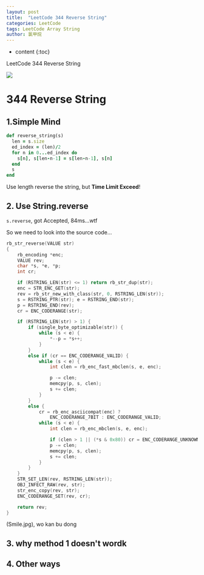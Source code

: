 ```yaml
---
layout: post
title:  "LeetCode 344 Reverse String"
categories: LeetCode
tags: LeetCode Array String
author: 氯甲烷
---
```


* content
{:toc}

LeetCode 344 Reverse String

![](http://www.favicon.cc/logo3d/818131.png)






# 344 Reverse String

## 1.Simple Mind

```ruby
def reverse_string(s)
  len = s.size
  ed_index = (len)/2
  for n in 0...ed_index do
    s[n], s[len-n-1] = s[len-n-1], s[n]
  end
  s
end
```

Use length reverse the string, but **Time Limit Exceed**!

## 2. Use String.reverse

`s.reverse`, got Accepted, 84ms...wtf

So we need to look into the source code...

```c
rb_str_reverse(VALUE str)
{
    rb_encoding *enc;
    VALUE rev;
    char *s, *e, *p;
    int cr;

    if (RSTRING_LEN(str) <= 1) return rb_str_dup(str);
    enc = STR_ENC_GET(str);
    rev = rb_str_new_with_class(str, 0, RSTRING_LEN(str));
    s = RSTRING_PTR(str); e = RSTRING_END(str);
    p = RSTRING_END(rev);
    cr = ENC_CODERANGE(str);

    if (RSTRING_LEN(str) > 1) {
        if (single_byte_optimizable(str)) {
            while (s < e) {
                *--p = *s++;
            }
        }
        else if (cr == ENC_CODERANGE_VALID) {
            while (s < e) {
                int clen = rb_enc_fast_mbclen(s, e, enc);

                p -= clen;
                memcpy(p, s, clen);
                s += clen;
            }
        }
        else {
            cr = rb_enc_asciicompat(enc) ?
                ENC_CODERANGE_7BIT : ENC_CODERANGE_VALID;
            while (s < e) {
                int clen = rb_enc_mbclen(s, e, enc);

                if (clen > 1 || (*s & 0x80)) cr = ENC_CODERANGE_UNKNOWN;
                p -= clen;
                memcpy(p, s, clen);
                s += clen;
            }
        }
    }
    STR_SET_LEN(rev, RSTRING_LEN(str));
    OBJ_INFECT_RAW(rev, str);
    str_enc_copy(rev, str);
    ENC_CODERANGE_SET(rev, cr);

    return rev;
}
```

(Smile.jpg), wo kan bu dong

## 3. why method 1 doesn't wordk

## 4. Other ways
